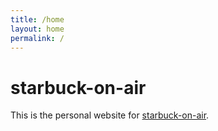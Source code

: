 ```yaml
---
title: /home
layout: home
permalink: /
---
```


# starbuck-on-air

This is the personal website for [starbuck-on-air](https://github.com/starbuck-on-air). 
